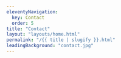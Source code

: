 ```yaml
---
eleventyNavigation:
  key: Contact
  order: 5
title: "Contact"
layout: "layouts/home.html"
permalink: "/{{ title | slugify }}.html"
leadingBackground: "contact.jpg"
---
```

